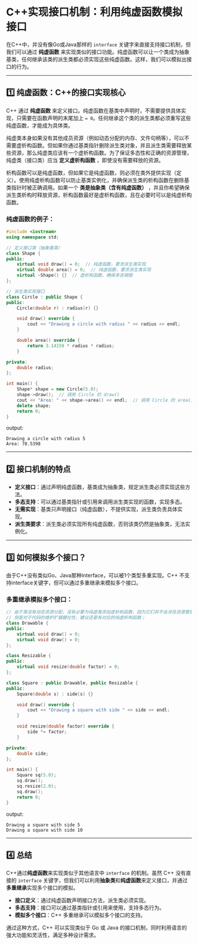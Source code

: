 # **C++实现接口机制：利用纯虚函数模拟接口**

在C++中，并没有像Go或Java那样的 `interface` 关键字来直接支持接口机制，但我们可以通过 **纯虚函数** 来实现类似的接口功能。纯虚函数可以让一个类成为抽象基类，任何继承该类的派生类都必须实现这些纯虚函数。这样，我们可以模拟出接口的行为。

---

## **1️⃣ 纯虚函数：C++的接口实现核心**

C++ 通过 **纯虚函数** 来定义接口。纯虚函数在基类中声明时，不需要提供具体实现，只需要在函数声明的末尾加上 `= 0`。任何继承这个类的派生类都必须重写这些纯虚函数，才能成为具体类。

纯虚类本身如果没有其他成员资源（例如动态分配的内存、文件句柄等），可以不需要虚析构函数。但如果你通过基类指针删除派生类对象，并且派生类需要释放某些资源，那么纯虚类应该有一个虚析构函数。为了保证多态性和正确的资源管理，纯虚类（接口类）应当 **定义虚析构函数** ，即使没有需要释放的资源。

析构函数可以是纯虚函数，但如果它是纯虚函数，则必须在类外提供实现（定义）。使用纯虚析构函数可以防止基类实例化，并确保派生类的析构函数在删除基类指针时被正确调用。如果一个 **类是抽象类（含有纯虚函数）** ，并且你希望确保派生类析构时释放资源，析构函数最好是虚析构函数，且在必要时可以是纯虚析构函数。

### **纯虚函数的例子：**

```cpp
#include <iostream>
using namespace std;

// 定义接口类（抽象基类）
class Shape {
public:
    virtual void draw() = 0;  // 纯虚函数，要求派生类实现
    virtual double area() = 0;  // 纯虚函数，要求派生类实现
    virtual ~Shape() {}  // 虚析构函数，确保多态销毁
};

// 派生类实现接口
class Circle : public Shape {
public:
    Circle(double r) : radius(r) {}

    void draw() override {
        cout << "Drawing a circle with radius " << radius << endl;
    }

    double area() override {
        return 3.14159 * radius * radius;
    }

private:
    double radius;
};

int main() {
    Shape* shape = new Circle(5.0);
    shape->draw();  // 调用 Circle 的 draw()
    cout << "Area: " << shape->area() << endl;  // 调用 Circle 的 area()
    delete shape;
    return 0;
}
```

output:

```plaintext
Drawing a circle with radius 5
Area: 78.5398
```

---

## **2️⃣ 接口机制的特点**

- **定义接口**：通过声明纯虚函数，基类成为抽象类，规定派生类必须实现这些方法。
- **多态支持**：可以通过基类指针或引用来调用派生类实现的函数，实现多态。
- **无需实现**：基类只声明接口（纯虚函数），不提供实现，派生类负责具体实现。
- **派生类要求**：派生类必须实现所有纯虚函数，否则该类仍然是抽象类，无法实例化。

---

## **3️⃣ 如何模拟多个接口？**

由于C++没有类似Go、Java那种interface，可以被1个类型多重实现。C++ 不支持interface关键字，但可以通过多重继承来模拟多个接口。

### **多重继承模拟多个接口：**

```cpp
// 由于类没有动态资源分配，没有必要为纯虚类添加虚析构函数，因为它们并不会涉及资源管理的清理；
// 但是对于代码的维护扩展健壮性，建议还是有对应的纯虚析构函数；
class Drawable {
public:
    virtual void draw() = 0;
    virtual void draw() = 0;
};

class Resizable {
public:
    virtual void resize(double factor) = 0;
};

class Square : public Drawable, public Resizable {
public:
    Square(double s) : side(s) {}

    void draw() override {
        cout << "Drawing a square with side " << side << endl;
    }

    void resize(double factor) override {
        side *= factor;
    }

private:
    double side;
};

int main() {
    Square sq(5.0);
    sq.draw();
    sq.resize(2.0);
    sq.draw();
    return 0;
}
```

output:

```plaintext
Drawing a square with side 5
Drawing a square with side 10
```

---

## **4️⃣ 总结**

C++通过**纯虚函数**来实现类似于其他语言中 `interface` 的机制。虽然 C++ 没有直接的 `interface` 关键字，但我们可以利用**抽象类**和**纯虚函数**来定义接口，并通过**多重继承**实现多个接口的模拟。

- **接口定义**：通过纯虚函数声明接口方法，派生类必须实现。
- **多态支持**：接口可以通过基类指针或引用来使用，支持多态行为。
- **模拟多个接口**：C++ 多重继承可以模拟多个接口的支持。

通过这种方式，C++ 可以实现类似于 Go 或 Java 的接口机制，同时利用语言的强大功能和灵活性，满足多种设计需求。
